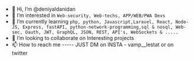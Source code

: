 - 👋 Hi, I’m @deniyaldanidan
- 👀 I’m interested in `Web-security, Web-techs, APP/WEB/PWA Devs`
- 🌱 I’m currently learning `php, python, Javascript,Laravel, React, Node-JS, Express, fastAPI, python-network-programming,sql & nosql, Web-sec, Oauth, JWT, GraphQL, JSON, REST, API's, WebSockets & .....`
- 💞️ I’m looking to collaborate on Interesting projects
- 📫 How to reach me ----- JUST DM on INSTA - vamp__lestat or on twitter

<!---
deniyaldanidan/deniyaldanidan is a ✨ special ✨ repository because its `README.md` (this file) appears on your GitHub profile.
You can click the Preview link to take a look at your changes.
--->
